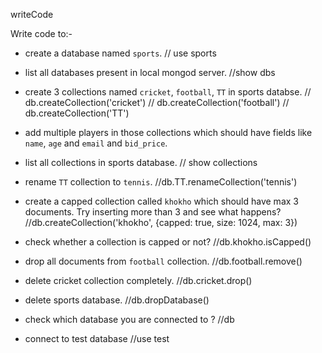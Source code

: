 writeCode

Write code to:-

- create a database named `sports`.
// use sports
- list all databases present in local mongod server.
//show dbs
- create 3 collections named `cricket`, `football`, `TT` in sports databse.
// db.createCollection('cricket')
// db.createCollection('football')
// db.createCollection('TT')
- add multiple players in those collections which should have fields like `name`, `age` and `email` and `bid_price`.

- list all collections in sports database.
// show collections
- rename `TT` collection to `tennis`.
//db.TT.renameCollection('tennis')
- create a capped collection called `khokho` which should have max 3 documents.
  Try inserting more than 3 and see what happens?
//db.createCollection('khokho', {capped: true, size: 1024, max: 3})
- check whether a collection is capped or not?
//db.khokho.isCapped()
- drop all documents from `football` collection.
//db.football.remove()
- delete cricket collection completely.
//db.cricket.drop()
- delete sports database.
//db.dropDatabase()
- check which database you are connected to ?
//db
- connect to test database
//use test